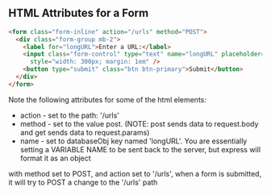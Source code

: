 ## HTML Attributes for a Form

```html
<form class="form-inline" action="/urls" method="POST">
  <div class="form-group mb-2">
    <label for="longURL">Enter a URL:</label>
    <input class="form-control" type="text" name="longURL" placeholder="http://"
      style="width: 300px; margin: 1em" />
    <button type="submit" class="btn btn-primary">Submit</button>
  </div>
</form>

```

Note the following attributes for some of the html elements:
  * action - set to the path: '/urls'
  * method - set to the value post. (NOTE: post sends data to request.body and get sends data to request.params)
  * name - set to databaseObj key named 'longURL'. You are essentially setting a VARIABLE NAME to be sent back to the server, but express will format it as an object

with method set to POST, and action set to '/urls', when a form is submitted, it will try to POST a change to the '/urls' path 